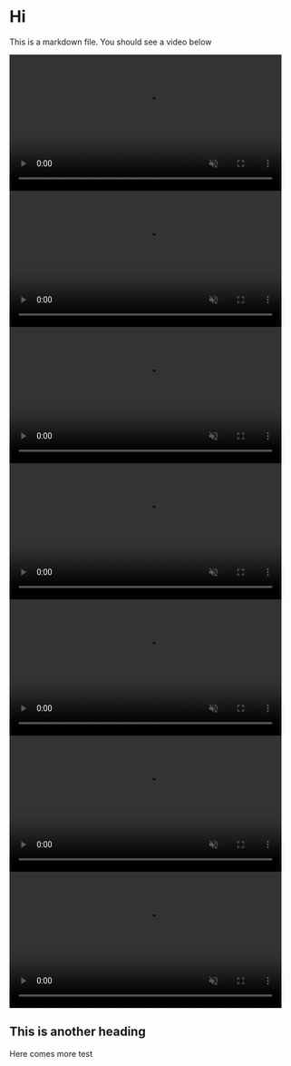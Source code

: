 # Hi

This is a markdown file. You should see a video below

<video height="240" autoplay muted loop playsinline>
  <source src="examples/card.mp4" type="video/mp4">
</video>

<video height="240" autoplay muted loop playsinline>
  <source src="examples/dark-mode.mp4" type="video/mp4">
</video>

<video height="240" autoplay muted loop playsinline>
  <source src="examples/eyes.mp4" type="video/mp4">
</video>

<video height="240" autoplay muted loop playsinline>
  <source src="examples/garden.mp4" type="video/mp4">
</video>

<video height="240" autoplay muted loop playsinline>
  <source src="examples/popup.mp4" type="video/mp4">
</video>

<video height="240" autoplay muted loop playsinline>
  <source src="examples/sky.mp4" type="video/mp4">
</video>

<video height="240" autoplay muted loop playsinline>
  <source src="examples/to-do.mp4" type="video/mp4">
</video>

## This is another heading

Here comes more test

